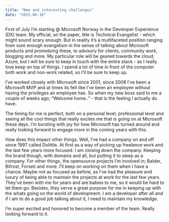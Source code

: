 ```yaml
---
title: "New and interesting challenges"
date: "2015-06-16"
---
```


First of July I’m starting @ Microsoft Norway in the Developer Experience (DX) team. My official, on the paper, title is Technical Evangelist - which might sound scary enough. But in reality it’s a multifaceted position ranging from sure enough evangelism in the sense of talking about Microsoft products and promotoing these, to advisory for clients, community work, blogging and more. My particular role will be geared towards the cloud; Azure, but I will be sure to keep in touch with the entire stack - as I really love keep on top of things. I spend a lot of time in front of the computer both work and non-work related, so I’ll be sure to keep up.

I’ve worked closely with Microsoft since 2001, since 2008 I’ve been a Microsoft MVP and at times its felt like I’ve been an employee without having the privileges an employee has. So when my new boss said to me a couple of weeks ago; “Welcome home..” - that is the feeling I actually do have.

The timing for me is perfect, both on a personal level, professional level and seeing all the cool things that really excites me that is going on at Microsoft these days. I’m bursting with joy for how Microsoft has turned around and really looking forward to engage more in the coming years with this.

How does this impact other things. Well, I’ve had a company on and off since 1997 called Dolittle. At first as a way of picking up freelance work and the last few years more focused. I am closing down the company. Keeping the brand though, with domains and all, but putting it to sleep as a company. For other things, the opensource projects I’m involved in; Balder, Bifrost, Forseti and more. I’ll keep on working on them when I have a chance. Maybe not as focused as before, as I’ve had the pleasure and luxury of being able to maintain the projects at work for the last few years. They’ve been with me for years and are babies to me, so it would be hard to let them go. Besides, they serve a great purpose for me in keeping up with the whats going on the world of development. I am a developer after all and if I am to do a good job talking about it, I need to maintain my knowledge.

I’m super excited and honored to become a member of the team. Really looking forward to it.
